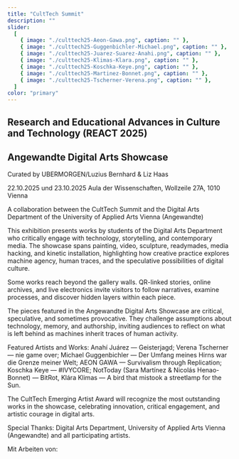 ```yaml
---
title: "CultTech Summit"
description: ""
slider:
  [
    { image: "./culttech25-Aeon-Gawa.png", caption: "" },
    { image: "./culttech25-Guggenbichler-Michael.png", caption: "" },
    { image: "./culttech25-Juarez-Suarez-Anahi.png", caption: "" },
    { image: "./culttech25-Klimas-Klara.png", caption: "" },
    { image: "./culttech25-Koschka-Keye.png", caption: "" },
    { image: "./culttech25-Martinez-Bonnet.png", caption: "" },
    { image: "./culttech25-Tscherner-Verena.png", caption: "" },
  ]
color: "primary"
---
```


## Research and Educational Advances in Culture and Technology (REACT 2025)
## Angewandte Digital Arts Showcase 

Curated by UBERMORGEN/Luzius Bernhard & Liz Haas

22.10.2025 und 23.10.2025
Aula der Wissenschaften, Wollzeile 27A, 1010 Vienna

A collaboration between the CultTech Summit and the Digital Arts Department of the University of Applied Arts Vienna (Angewandte)

This exhibition presents works by students of the Digital Arts Department who critically engage with technology, storytelling, and contemporary media. The showcase spans painting, video, sculpture, readymades, media hacking, and kinetic installation, highlighting how creative practice explores machine agency, human traces, and the speculative possibilities of digital culture.

Some works reach beyond the gallery walls. QR-linked stories, online archives, and live electronics invite visitors to follow narratives, examine processes, and discover hidden layers within each piece.

The pieces featured in the Angewandte Digital Arts Showcase are critical, speculative, and sometimes provocative. They challenge assumptions about technology, memory, and authorship, inviting audiences to reflect on what is left behind as machines inherit traces of human activity.

Featured Artists and Works: Anahí Juárez — Geisterjagd; Verena Tscherner — nie game over; Michael Guggenbichler — Der Umfang meines Hirns war die Grenze meiner Welt; AEON GAWA — Survivalism through Replication; Koschka Keye — #IVYCORE; NotToday (Sara Martínez & Nicolás Henao-Bonnet) — BitRot, Klára Klimas — A bird that mistook a streetlamp for the Sun. 

The CultTech Emerging Artist Award will recognize the most outstanding works in the showcase, celebrating innovation, critical engagement, and artistic courage in digital arts.

Special Thanks: Digital Arts Department, University of Applied Arts Vienna (Angewandte) and all participating artists.

Mit Arbeiten von: